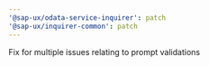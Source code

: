 ```yaml
---
'@sap-ux/odata-service-inquirer': patch
'@sap-ux/inquirer-common': patch
---
```


Fix for multiple issues relating to prompt validations
